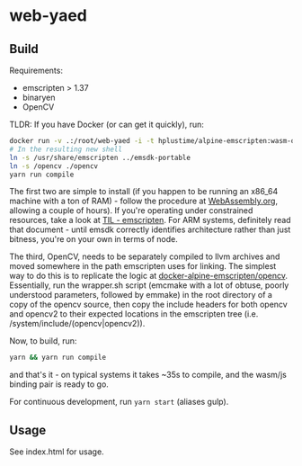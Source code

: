 # web-yaed

## Build

Requirements:
* emscripten > 1.37
* binaryen
* OpenCV

TLDR: If you have Docker (or can get it quickly), run:
```bash
docker run -v .:/root/web-yaed -i -t hplustime/alpine-emscripten:wasm-opencv-latest
# In the resulting new shell
ln -s /usr/share/emscripten ../emsdk-portable
ln -s /opencv ./opencv
yarn run compile
```

The first two are simple to install (if you happen to be running an x86_64 machine with a ton of RAM) - follow the procedure at [WebAssembly.org](https://webassembly.org/getting-started/developers-guide/), allowing a couple of hours). If you're operating under constrained resources, take a look at [TIL - emscripten](https://github.com/H-Plus-Time/TIL/blob/master/emscripten.md). For ARM systems, definitely read that document - until emsdk correctly identifies architecture rather than just bitness, you're on your own in terms of node.

The third, OpenCV, needs to be separately compiled to llvm archives and moved 
somewhere in the path emscripten uses for linking. The simplest way to do this
is to replicate the logic at [docker-alpine-emscripten/opencv](https://github.com/H-Plus-Time/docker-alpine-emscripten/tree/master/opencv).
Essentially, run the wrapper.sh script (emcmake with a lot of obtuse, poorly understood parameters, followed by emmake) in the root directory of a copy of the opencv source, then copy the include headers for both opencv and opencv2 to their expected locations in the emscripten tree (i.e. <emsdk-root>/system/include/(opencv|opencv2)).

Now, to build, run:
```bash
yarn && yarn run compile
```

and that's it - on typical systems it takes ~35s to compile, and the wasm/js binding pair is ready to go.

For continuous development, run `yarn start` (aliases gulp).

## Usage
See index.html for usage.